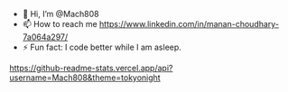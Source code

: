 - 👋 Hi, I’m @Mach808
- 📫 How to reach me https://www.linkedin.com/in/manan-choudhary-7a064a297/
- ⚡ Fun fact: I code better while I am asleep. 


https://github-readme-stats.vercel.app/api?username=Mach808&theme=tokyonight
<!---
Mach808/Mach808 is a ✨ special ✨ repository because its `README.md` (this file) appears on your GitHub profile.
You can click the Preview link to take a look at your changes.
--->

